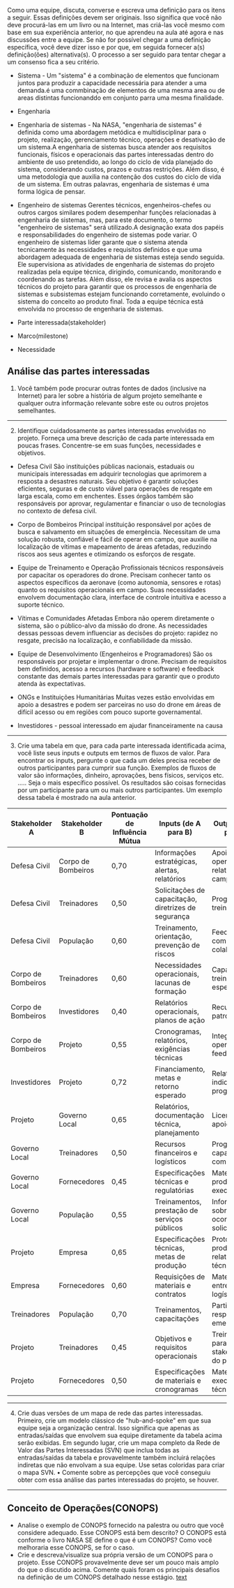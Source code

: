 
Como uma equipe, discuta, converse e escreva uma definição para os itens a seguir. Essas
definições devem ser originais. Isso significa que você não deve procurá-las em um livro ou na
Internet, mas criá-las você mesmo com base em sua experiência anterior, no que aprendeu na aula
até agora e nas discussões entre a equipe. Se não for possível chegar a uma definição específica,
você deve dizer isso e por que, em seguida fornecer a(s) definição(ões) alternativa(s). O processo a
ser seguido para tentar chegar a um consenso fica a seu critério.

- Sistema - Um "sistema" é a combinação de elementos que funcionam juntos para produzir a capacidade necessária para atender a uma demanda.é uma commbinação de elementos de uma mesma area ou de areas distintas funcionanddo em conjunto parra  uma mesma finalidade.

- Engenharia

- Engenharia de sistemas - Na NASA, "engenharia de sistemas" é definida como uma abordagem metódica e multidisciplinar para o projeto, realização, gerenciamento técnico, operações e desativação de um sistema.A engenharia de sistemas busca atender aos requisitos funcionais, físicos e operacionais das partes interessadas dentro do ambiente de uso pretendido, ao longo do ciclo de vida planejado do sistema, considerando custos, prazos e outras restrições. Além disso, é uma metodologia que auxilia na contenção dos custos do ciclo de vida de um sistema. Em outras palavras, engenharia de sistemas é uma forma lógica de pensar.

- Engenheiro de sistemas Gerentes técnicos, engenheiros-chefes ou outros cargos similares podem desempenhar funções relacionadas à engenharia de sistemas, mas, para este documento, o termo "engenheiro de sistemas" será utilizado.A designação exata dos papéis e responsabilidades do engenheiro de sistemas pode variar. O engenheiro de sistemas líder garante que o sistema atenda tecnicamente às necessidades e requisitos definidos e que uma abordagem adequada de engenharia de sistemas esteja sendo seguida. Ele supervisiona as atividades de engenharia de sistemas do projeto realizadas pela equipe técnica, dirigindo, comunicando, monitorando e coordenando as tarefas. Além disso, ele revisa e avalia os aspectos técnicos do projeto para garantir que os processos de engenharia de sistemas e subsistemas estejam funcionando corretamente, evoluindo o sistema do conceito ao produto final. Toda a equipe técnica está envolvida no processo de engenharia de sistemas.

- Parte interessada(stakeholder)

- Marco(milestone)

- Necessidade


## Análise das partes interessadas
1. Você também pode procurar outras fontes de dados (inclusive na Internet) para ler sobre a história de algum projeto semelhante e qualquer outra informação relevante sobre este ou outros projetos semelhantes.

---
 2. Identifique cuidadosamente as partes interessadas envolvidas no projeto. Forneça uma breve descrição de cada parte interessada em poucas frases. Concentre-se em suas funções, necessidades e objetivos.
- Defesa Civil
São instituições públicas nacionais, estaduais ou municipais interessadas em adquirir tecnologias que aprimorem a resposta a desastres naturais. Seu objetivo é garantir soluções eficientes, seguras e de custo viável para operações de resgate em larga escala, como em enchentes. Esses órgãos também são responsáveis por aprovar, regulamentar e financiar o uso de tecnologias no contexto de defesa civil.

- Corpo de Bombeiros
Principal instituição responsável por ações de busca e salvamento em situações de emergência. Necessitam de uma solução robusta, confiável e fácil de operar em campo, que auxilie na localização de vítimas e mapeamento de áreas afetadas, reduzindo riscos aos seus agentes e otimizando os esforços de resgate.

- Equipe de Treinamento e Operação
Profissionais técnicos responsáveis por capacitar os operadores do drone. Precisam conhecer tanto os aspectos específicos da aeronave (como autonomia, sensores e rotas) quanto os requisitos operacionais em campo. Suas necessidades envolvem documentação clara, interface de controle intuitiva e acesso a suporte técnico.

- Vítimas e Comunidades Afetadas
Embora não operem diretamente o sistema, são o público-alvo da missão do drone. As necessidades dessas pessoas devem influenciar as decisões do projeto: rapidez no resgate, precisão na localização, e confiabilidade da missão.

- Equipe de Desenvolvimento (Engenheiros e Programadores)
São os responsáveis por projetar e implementar o drone. Precisam de requisitos bem definidos, acesso a recursos (hardware e software) e feedback constante das demais partes interessadas para garantir que o produto atenda às expectativas.

- ONGs e Instituições Humanitárias
Muitas vezes estão envolvidas em apoio a desastres e podem ser parceiras no uso do drone em áreas de difícil acesso ou em regiões com pouco suporte governamental.

- Investidores - pessoal interessado em ajudar financeiramente na causa


----
3. Crie uma tabela em que, para cada parte interessada identificada acima, você liste seus inputs e outputs em termos de fluxos de valor. Para encontrar os inputs, pergunte o que cada um deles precisa receber de outros participantes para cumprir sua função. Exemplos de fluxos de valor são informações, dinheiro, aprovações, bens físicos, serviços etc. ..... Seja o mais específico possível. Os resultados são coisas fornecidas por um participante para um ou mais outros participantes. Um exemplo dessa tabela é mostrado na aula anterior.


| **Stakeholder A**      | **Stakeholder B**     | **Pontuação de Influência Mútua** | **Inputs (de A para B)**                                      | **Outputs (de B para A)**                                     |
|------------------------|------------------------|-----------------------------------|----------------------------------------------------------------|----------------------------------------------------------------|
| Defesa Civil           | Corpo de Bombeiros     | 0,70                              | Informações estratégicas, alertas, relatórios                 | Apoio operacional, relatórios de campo                        |
| Defesa Civil           | Treinadores            | 0,50                              | Solicitações de capacitação, diretrizes de segurança          | Programas de treinamento                                       |
| Defesa Civil           | População              | 0,60                              | Treinamento, orientação, prevenção de riscos                  | Feedback comunitário, colaboração                             |
| Corpo de Bombeiros     | Treinadores            | 0,60                              | Necessidades operacionais, lacunas de formação                | Capacitação, treinamento especializado                        |
| Corpo de Bombeiros     | Investidores           | 0,40                              | Relatórios operacionais, planos de ação                       | Recursos, patrocínio                                           |
| Corpo de Bombeiros     | Projeto                | 0,55                              | Cronogramas, relatórios, exigências técnicas                  | Integração operacional, feedbacks                              |
| Investidores           | Projeto                | 0,72                              | Financiamento, metas e retorno esperado                       | Relatórios, indicadores de progresso                           |
| Projeto                | Governo Local          | 0,65                              | Relatórios, documentação técnica, planejamento                | Licenciamento, apoio político                                  |
| Governo Local          | Treinadores            | 0,50                              | Recursos financeiros e logísticos                             | Programas de capacitação comunitária                          |
| Governo Local          | Fornecedores           | 0,45                              | Especificações técnicas e regulatórias                        | Materiais, produtos e execução                                |
| Governo Local          | População              | 0,55                              | Treinamentos, prestação de serviços públicos                  | Informações sobre ocorrências, solicitações                   |
| Projeto                | Empresa                | 0,65                              | Especificações técnicas, metas de produção                    | Protótipos, produtos, relatórios técnicos                      |
| Empresa                | Fornecedores           | 0,60                              | Requisições de materiais e contratos                          | Materiais, entregas logísticas                                 |
| Treinadores            | População              | 0,70                              | Treinamentos, capacitações                                    | Participação, resposta a emergências                          |
| Projeto                | Treinadores            | 0,45                              | Objetivos e requisitos operacionais                           | Treinamento para stakeholders do projeto                      |
| Projeto                | Fornecedores           | 0,50                              | Especificações de materiais e cronogramas                     | Materiais e execução técnica                                   |



---
4. Crie duas versões de um mapa de rede das partes interessadas. Primeiro, crie um modelo clássico de "hub-and-spoke" em que sua equipe seja a organização central. Isso significa que apenas as entradas/saídas que envolvem sua equipe diretamente da tabela acima serão exibidas. Em segundo lugar, crie um mapa completo da Rede de Valor das Partes Interessadas (SVN) que inclua todas as entradas/saídas da tabela e provavelmente também incluirá relações indiretas que não envolvam a sua equipe. Use setas coloridas para criar o mapa SVN.
	• Comente sobre as percepções que você conseguiu obter com essa análise das partes interessadas do projeto, se houver.

---


## Conceito de Operações(CONOPS)
- Analise o exemplo de CONOPS
fornecido na palestra ou outro que você considere adequado. Esse CONOPS está bem descrito? O CONOPS está
conforme o livro NASA SE define o que é um CONOPS? Como você melhoraria
esse CONOPS, se for o caso.
- Crie e descreva/visualize sua própria versão de um CONOPS para o projeto. Esse CONOPS provavelmente deve ser um pouco mais amplo do que o discutido acima. Comente quais foram os principais desafios na definição de um CONOPS detalhado nesse estágio.
[text](obsidian://open?vault%3Dengenharia_de_sistemas%26file%3Dprojeto%2FUntitled.png)





